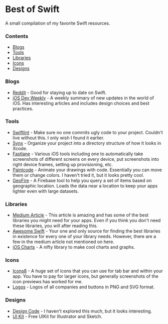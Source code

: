 # Best of Swift

A small compilation of my favorite Swift resources.

### Contents

- [Blogs](#blogs)
- [Tools](#tools)
- [Libraries](#libraries)
- [Icons](#icons)
- [Designs](#designs)

### Blogs
* [Reddit](https://www.reddit.com/r/iOSProgramming/) - Good for staying up to date on Swift.
* [iOS Dev Weekly](https://iosdevweekly.com/) - A weekly summary of new updates in the world of iOS. Has interesting articles and includes design choices and best practices.

### Tools
* [Swiftlint](https://github.com/realm/SwiftLint) - Make sure no one commits ugly code to your project. Couldn't live without this. I only wish I found it earlier.
* [Synx](https://github.com/venmo/synx) - Organize your project into a directory structure of how it looks in Xcode.
* [Fastlane](https://fastlane.tools/) - Various iOS tools including one to automatically take screenshots of different screens on every device, put screenshots into right device frames, setting up provisioning, etc.
* [Paintcode](http://www.paintcodeapp.com/) - Animate your drawings with code. Essentially you can move them or change colors. I haven't tried it, but it looks pretty cool.
* [GeoFire](https://www.firebase.com/blog/2014-06-23-geofire-two-point-oh.html) - A Firebase tool to help you query a set of items based on geographic location. Loads the data near a location to keep your apps lighter even with large datasets.

### Libraries
* [Medium Article](https://medium.com/app-coder-io/27-ios-open-source-libraries-to-skyrocket-your-development-301b67d3124c#.kwidnyt8m) - This article is amazing and has some of the best libraries you might need for your apps. Even if you think you don't need these libraries, you will after reading this.
* [Awesome Swift](https://github.com/matteocrippa/awesome-swift#alert) - Your one and only source for finding the best libraries in existence for every one of your library needs. However, there are a few in the medium article not mentioned on here.
* [iOS Charts](https://github.com/danielgindi/ios-charts) - A nifty library to make cool charts and graphs.

### Icons
* [Icons8](https://icons8.com/web-app/category/ios7/Very-Basic) - A huge set of icons that you can use for tab bar and within your app. You have to pay for larger icons, but generally screenshots of the icon previews has worked for me.
* [Logos](http://instantlogosearch.com/?q=faceb) - Logos of all companies and buttons in PNG and SVG format.

### Designs
* [Design Code](https://designcode.io/) - I haven't explored this much, but it looks interesting.
* [UI Kit](http://mercury.io/blog/free-ios-9-3-iphone-ui-kit-for-illustrator-and-sketch) - Free UIKit for Illustrator and Sketch.
